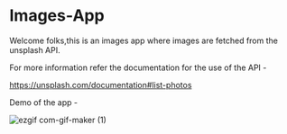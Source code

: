 # Images-App
Welcome folks,this is an images app where images are fetched from the unsplash API.

For more information refer the documentation for the use of the API - 

https://unsplash.com/documentation#list-photos

Demo of the app - 

![ezgif com-gif-maker (1)](https://user-images.githubusercontent.com/72314518/120695901-855f0680-c4c9-11eb-91d4-b569b8358490.gif)



